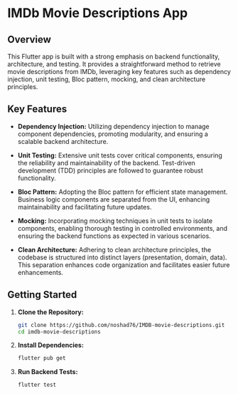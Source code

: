 # IMDb Movie Descriptions App

## Overview

This Flutter app is built with a strong emphasis on backend functionality, architecture, and testing. It provides a straightforward method to retrieve movie descriptions from IMDb, leveraging key features such as dependency injection, unit testing, Bloc pattern, mocking, and clean architecture principles.

## Key Features

- **Dependency Injection:** Utilizing dependency injection to manage component dependencies, promoting modularity, and ensuring a scalable backend architecture.

- **Unit Testing:** Extensive unit tests cover critical components, ensuring the reliability and maintainability of the backend. Test-driven development (TDD) principles are followed to guarantee robust functionality.

- **Bloc Pattern:** Adopting the Bloc pattern for efficient state management. Business logic components are separated from the UI, enhancing maintainability and facilitating future updates.

- **Mocking:** Incorporating mocking techniques in unit tests to isolate components, enabling thorough testing in controlled environments, and ensuring the backend functions as expected in various scenarios.

- **Clean Architecture:** Adhering to clean architecture principles, the codebase is structured into distinct layers (presentation, domain, data). This separation enhances code organization and facilitates easier future enhancements.

## Getting Started

1. **Clone the Repository:**
   ```bash
   git clone https://github.com/noshad76/IMDB-movie-descriptions.git
   cd imdb-movie-descriptions

2. **Install Dependencies:**
   ```bash
   flutter pub get

3. **Run Backend Tests:**
   ```bash
   flutter test

